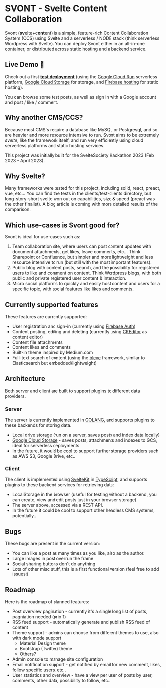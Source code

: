 # SVONT - Svelte Content Collaboration

Svont (**sv**elte+c**ont**ent) is a simple, feature-rich Content Collaboration System (CCS) using Svelte and a serverless / NODB stack (think serverless Wordpress with Svelte). You can deploy Svont either in an all-in-one container, or distributed across static hosting and a backend service.

## Live Demo 🎉

Check out a first **[test deployment](https://svont-ccs-test.web.app/)** (using the [Google Cloud Run](https://cloud.google.com/run) serverless platform, [Google Cloud Storage](https://cloud.google.com/storage) for storage, and [Firebase hosting](https://firebase.google.com/docs/hosting) for static hosting).

You can browse some test posts, as well as sign in with a Google account and post / like / comment.

## Why another CMS/CCS?

Because most CMS's require a database like MySQL or Postgresql, and so are heavier and more resource intensive to run. Svont aims to be extremely _svelte_, like the framework itself, and run very efficiently using cloud serverless platforms and static hosting services.

This project was initially built for the SvelteSociety Hackathon 2023 (Feb 2023 - April 2023).

## Why Svelte?

Many frameworks were tested for this project, including solid, react, preact, vue, etc... You can find the tests in the clients/test-clients directory, but long-story-short svelte won out on capabilities, size & speed (preact was the other finalist). A blog article is coming with more detailed results of the comparison.

## Which use-cases is Svont good for?

Svont is ideal for use-cases such as:

1. Team collaboration site, where users can post content updates with document attachments, get likes, leave comments, etc... Think Sharepoint or Confluence, but simpler and more lightweight and less resource intensive to run (but still with the most important features).
2. Public blog with content posts, search, and the possibility for registered users to like and comment on content. Think Wordpress blogs, with both public and private registered user content & interaction.
3. Micro social platforms to quickly and easily host content and users for a specific topic, with social features like likes and comments.

## Currently supported features

These features are currently supported:

- User registration and sign-in (currently using [Firebase Auth](https://firebase.google.com/docs/auth))
- Content posting, editing and deleting (currently using [CKEditor](https://ckeditor.com/) as content editor)
- Content file attachments
- Content likes and comments
- Built-in theme inspired by Medium.com
- Full-text search of content (using the [bleve](https://github.com/blevesearch/bleve) framework, similar to Elasticsearch but embedded/lightweight)

## Architecture

Both server and client are built to support plugins to different data providers.

### Server

The server is currently implemented in [GOLANG](https://go.dev/), and supports plugins to these backends for storing data.

- Local drive storage (run on a server, saves posts and index data locally)
- [Google Cloud Storage](https://cloud.google.com/storage) - saves posts, attachments and indexes to GCS, ideal for serverless deployments
- In the future, it would be cool to support further storage providers such as AWS S3, Google Drive, etc..

### Client

The client is implemented using [SvelteKit](https://kit.svelte.dev/) in [TypeScript](https://www.typescriptlang.org/), and supports plugins to these backend services for retrieving data:

- LocalStorage in the browser (useful for testing without a backend, you can create, view and edit posts just in your browser storage)
- The server above, accessed via a REST API.
- In the future it could be cool to support other headless CMS systems, potentially..

## Bugs

These bugs are present in the current version:

- You can like a post as many times as you like, also as the author.
- Large images in post overrun the frame
- Social sharing buttons don't do anything
- Lots of other misc stuff, this is a first functional version (feel free to add issues!)

## Roadmap

Here is the roadmap of planned features:

- Post overview pagination - currently it's a single long list of posts, pagniation needed (prio 1)
- RSS feed support - automatically generate and publish RSS feed of content
- Theme support - admins can choose from different themes to use, also with dark mode support
  - Material Design theme
  - Bootstrap (Twitter) theme
  - Others?
- Admin console to manage site configuration
- Email notification support - get notified by email for new comment, likes, follow specific users, etc..
- User statistics and overview - have a view per user of posts by user, comments, other data, possibility to follow, etc..

